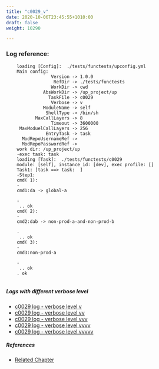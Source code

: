 ```yaml
---
title: "c0029_v"
date: 2020-10-06T23:45:55+1010:00
draft: false
weight: 10290

---
```


### Log reference: <no value>

```
    loading [Config]:  ./tests/functests/upconfig.yml
    Main config:
                 Version -> 1.0.0
                  RefDir -> ./tests/functests
                 WorkDir -> cwd
              AbsWorkDir -> /up_project/up
                TaskFile -> c0029
                 Verbose -> v
              ModuleName -> self
               ShellType -> /bin/sh
           MaxCallLayers -> 8
                 Timeout -> 3600000
     MaxModuelCallLayers -> 256
               EntryTask -> task
      ModRepoUsernameRef -> 
      ModRepoPasswordRef -> 
    work dir: /up_project/up
    -exec task: task
    loading [Task]:  ./tests/functests/c0029
    module: [self], instance id: [dev], exec profile: []
    Task1: [task ==> task:  ]
    -Step1:
    cmd( 1):
    -
    cmd1:da -> global-a
    
    -
     .. ok
    cmd( 2):
    -
    cmd2:dab -> non-prod-a-and-non-prod-b
    
    -
     .. ok
    cmd( 3):
    -
    cmd3:non-prod-a
    
    -
     .. ok
    . ok
    
```

##### Logs with different verbose level
* [c0029 log - verbose level v](../../logs/c0029_v)
* [c0029 log - verbose level vv](../../logs/c0029_vv)
* [c0029 log - verbose level vvv](../../logs/c0029_vvv)
* [c0029 log - verbose level vvvv](../../logs/c0029_vvvv)
* [c0029 log - verbose level vvvvv](../../logs/c0029_vvvvv)

##### References
* [Related Chapter](../../dvars/c0029)
